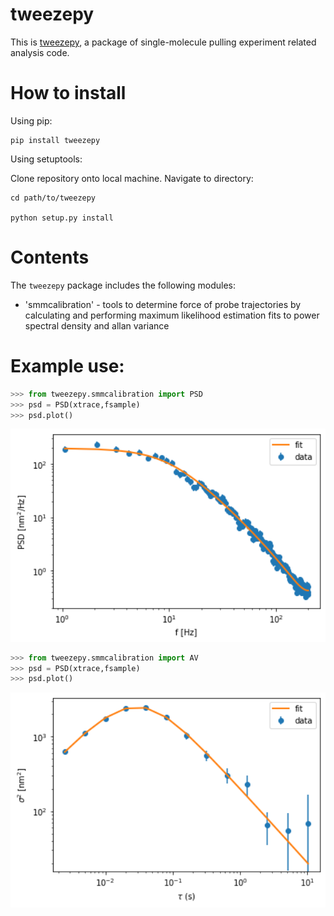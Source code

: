 # tweezepy
This is [tweezepy](https://github.com/ianlmorgan/tweezepy), a package of single-molecule pulling experiment related analysis code.

# How to install
Using pip:

    pip install tweezepy
Using setuptools:

Clone repository onto local machine. 
Navigate to directory: 
    
    cd path/to/tweezepy

    python setup.py install
    
# Contents
The `tweezepy` package includes the following modules:
* 'smmcalibration' - tools to determine force of probe trajectories by calculating and performing maximum likelihood estimation fits to power spectral density and allan variance

# Example use:

```python
>>> from tweezepy.smmcalibration import PSD
>>> psd = PSD(xtrace,fsample)
>>> psd.plot()
```
<img src="examples/example1.png" width="600">

```python
>>> from tweezepy.smmcalibration import AV
>>> psd = PSD(xtrace,fsample)
>>> psd.plot()
```
<img src="examples/example2.png" width="600">

